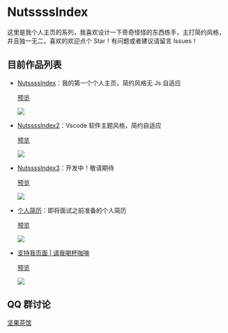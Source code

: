 # NutssssIndex

这里是我个人主页的系列，我喜欢设计一下奇奇怪怪的东西练手，主打简约风格，并且独一无二，喜欢的欢迎点个 Star！有问题或者建议请留言 Issues！

## 目前作品列表

- [NutssssIndex](https://gitee.com/n0ts/NutssssIndex/tree/master/NutssssIndex)：我的第一个个人主页，简约风格无 Js 自适应

    [预览](https://n0ts.top/nutssss1/)

    ![](https://images.gitee.com/uploads/images/2020/0525/000514_3cb0b6fa_2250179.png)

- [NutssssIndex2](https://gitee.com/n0ts/NutssssIndex/tree/master/NutssssIndex2)：Vscode 软件主题风格，简约自适应

    [预览](https://n0ts.top/nutssss2/)

    ![](https://n0tssss.oss-cn-shanghai.aliyuncs.com/n0ts-blog/uploads/2020/09/1600416929-2.png)

- [NutssssIndex3](https://gitee.com/n0ts/NutssssIndex/tree/master/NutssssIndex3)：开发中！敬请期待

    [预览](https://n0ts.top/nutssss3/)

    ![](https://n0tssss.oss-cn-shanghai.aliyuncs.com/n0ts-blog/uploads/2021/09/1632935351-Snipaste_2021-09-30_01-07-42.png)

- [个人简历](https://gitee.com/n0ts/NutssssIndex/tree/master/NutssssIndex4)：即将面试之前准备的个人简历

    [预览](https://me.n0ts.top/)
    
    ![](https://n0tssss.oss-cn-shanghai.aliyuncs.com/n0ts-blog/uploads/2021/09/1632935364-Snipaste_2021-09-30_01-06-57.png)
    
- [支持我页面 | 请我喝杯咖啡](https://gitee.com/n0ts/NutssssIndex/tree/master/SupportMe)

    [预览](https://support.n0ts.top/)

    ![](https://n0tssss.oss-cn-shanghai.aliyuncs.com/n0ts/images/support.png)

## QQ 群讨论

[坚果茶馆](https://jq.qq.com/?_wv=1027&k=Mh7ah6Dd)
